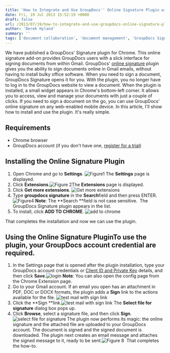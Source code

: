```yaml
---
title: 'How to Integrate and Use GroupDocs'' Online Signature Plugin with Google Chrome'
date: Fri, 19 Jul 2013 15:52:19 +0000
draft: false
url: /2013/07/19/how-to-integrate-and-use-groupdocs-online-signature-plugin-with-google-chrome/
author: 'Derek Hyland'
summary: ''
tags: ['document collaboration', 'document management', 'GroupDocs Signature', 'online signature', 'sign documents online', 'zArchive']
---
```


We have published a GroupDocs' Signature plugin for Chrome. This online signature add-on provides GroupDocs users with a slick interface for signing documents from within Gmail. GroupDocs' [online signature](http://groupdocs.com/apps/signature) plugin gives you the ability to sign documents online in Gmail emails, without having to install bulky office software. When you need to sign a document, GroupDocs Signature opens it for you. With the plugin, you no longer have to log in to the GroupDocs website to view a document. When the plugin is installed, a small widget appears in Chrome's bottom-left corner. It allows you to access, view and manage your documents with just a couple of clicks. If you need to sign a document on the go, you can use GroupDocs' online signature on any web-enabled mobile device. In this article, I'll show how to install and use the plugin. It's really simple.

## **Requirements**

*   Chrome browser
*   GroupDocs account (if you don't have one, [register for a trial](http://groupdocs.com))

## Installing the Online Signature Plugin

1.  Open Chrome and go to **Settings**. ![](https://blog.groupdocs.com/wp-content/uploads/sites/4/2013/07/Figure1.png "Figure1") [](https://blog.groupdocs.com/) The **Settings** page is displayed.
2.  Click **Extensions**.![](https://blog.groupdocs.com/wp-content/uploads/sites/4/2013/07/Figure-22.png "Figure 2")The **Extensions** page is displayed.
3.  Click **Get more extensions**. ![](https://blog.groupdocs.com/wp-content/uploads/sites/4/2013/07/Get-more-extensions.png "Get more extensions")
4.  Type **groupdocs signature** in the **Search**field and then press ENTER.![](https://blog.groupdocs.com/wp-content/uploads/sites/4/2013/07/type-groupdocs-signature.png "Figure4") **Note**: The **Search **field is not case sensitive.  The GroupDocs Signature plugin appears in the list.
5.  To install, click **ADD TO CHROME**. ![](https://blog.groupdocs.com/wp-content/uploads/sites/4/2013/07/add-to-chrome1.png "add to chrome")

That completes the installation and now we can use the plugin.

## Using the Online Signature PluginTo use the plugin, your GroupDocs account credential are required.

1.  In the Settings page that is opened after the plugin installation, type your GroupDocs account credentials or [Client ID and Private Key](https://docs.groupdocs.cloud/total/create-new-app-and-get-app-key-and-sid/) details, and then click **Save**.![](https://blog.groupdocs.com/wp-content/uploads/sites/4/2013/07/login.png "login") [](https://blog.groupdocs.com/) **Note**: You can also open the config page from the Chrome Extension page.
2.  Go to your Gmail account. If an email you open has an attachment in PDF, DOC or DOCX formats, the plugin adds a **Sign** link to the actions available for the file. ![](https://blog.groupdocs.com/wp-content/uploads/sites/4/2013/07/test-mail-with-sign-link.png "test mail with sign link")
3.  Click the **Sign **link.![](https://blog.groupdocs.com/wp-content/uploads/sites/4/2013/07/test-mail-with-sign-link.png "test mail with sign link") The **Select file for signature** dialog box pops up.
4.  Click **Browse**, select a signature file, and then click **Sign**.![](https://blog.groupdocs.com/wp-content/uploads/sites/4/2013/07/select-file-for-signature.png "select file for signature") The plugin now performs its magic: the online signature and the attached file are uploaded to your GroupDocs account. The document is signed and the signed document is downloaded. The plugin next creates an email message and attaches the signed message to it, ready to be sent.![](https://blog.groupdocs.com/wp-content/uploads/sites/4/2013/07/Figure-82.png "Figure 8")  That completes the how-to.




